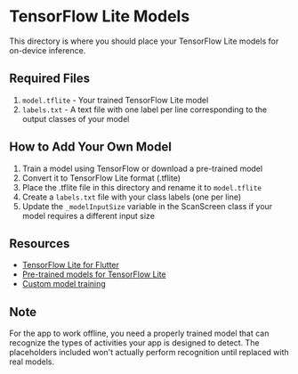 # TensorFlow Lite Models

This directory is where you should place your TensorFlow Lite models for on-device inference.

## Required Files

1. `model.tflite` - Your trained TensorFlow Lite model
2. `labels.txt` - A text file with one label per line corresponding to the output classes of your model

## How to Add Your Own Model

1. Train a model using TensorFlow or download a pre-trained model
2. Convert it to TensorFlow Lite format (.tflite)
3. Place the .tflite file in this directory and rename it to `model.tflite`
4. Create a `labels.txt` file with your class labels (one per line)
5. Update the `_modelInputSize` variable in the ScanScreen class if your model requires a different input size

## Resources

- [TensorFlow Lite for Flutter](https://www.tensorflow.org/lite/guide/flutter)
- [Pre-trained models for TensorFlow Lite](https://www.tensorflow.org/lite/models)
- [Custom model training](https://www.tensorflow.org/lite/models/convert/convert_models)

## Note

For the app to work offline, you need a properly trained model that can recognize the types of activities your app is designed to detect. The placeholders included won't actually perform recognition until replaced with real models. 